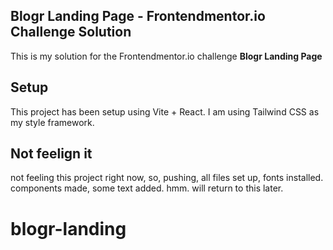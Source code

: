 ## Blogr Landing Page - Frontendmentor.io Challenge Solution

This is my solution for the Frontendmentor.io challenge **Blogr Landing Page** 

## Setup 

This project has been setup using Vite + React. 
I am using Tailwind CSS as my style framework. 

## Not feelign it

not feeling this project right now, so, pushing, all files set up, fonts installed. components made, some text added. hmm. will return to this later. 

# blogr-landing
